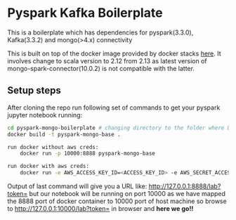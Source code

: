 # Pyspark Kafka Boilerplate
This is a boilerplate which has dependencies for pyspark(3.3.0), Kafka(3.3.2) and mongo(>4.x) connectivity

This is built on top of the docker image provided by docker stacks [here](https://hub.docker.com/r/jupyter/pyspark-notebook). 
It involves change to scala version to 2.12 from 2.13 as latest version of mongo-spark-connector(10.0.2) is not compatible with the latter.

## Setup steps
After cloning the repo run following set of commands to get your pyspark jupyter notebook running:

```sh
cd pyspark-mongo-boilerplate # changing directory to the folder where Dockerfile is present
docker build -t pyspark-mongo-base .

run docker without aws creds:
    docker run -p 10000:8888 pyspark-mongo-base

run docker with aws creds:
    docker run -e AWS_ACCESS_KEY_ID=<ACCESS_KEY_ID> -e AWS_SECRET_ACCESS_KEY=<SECRET_ACCESS_KEY> -e AWS_DEFAULT_REGION=us-west-2 -p 10000:8888 pyspark-mongo-base
```

Output of last command will give you a URL like:
http://127.0.0.1:8888/lab?token=<token> but our notebook will be running on port 10000 as we have mapped the 8888 port of docker container to 10000 port of host machine so browse to http://127.0.0.1:10000/lab?token=<token> in browser and **here we go!!**
